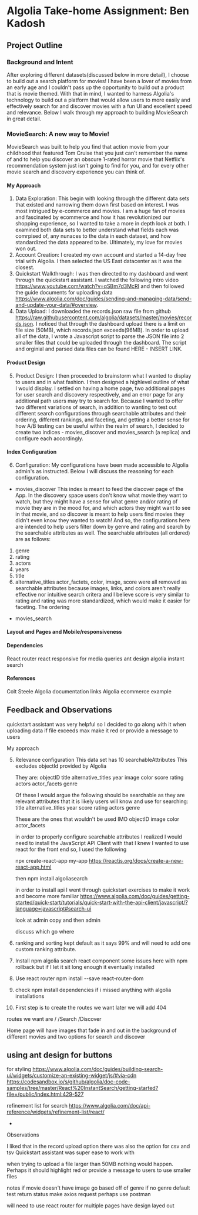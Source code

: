 # Algolia Take-home Assignment: Ben Kadosh

## Project Outline

### Background and Intent

After exploring different datasets(discussed below in more detail), I choose to build out a search platform for movies! I have been a lover of movies from an early age and I couldn't pass up the opportunity to build out a product that is movie themed. With that in mind, I wanted to harness Algolia's technology to build out a platform that would allow users to more easily and effectively search for and discover movies with a fun UI and excellent speed and relevance. Below I walk through my approach to building MovieSearch in great detail.

### MovieSearch: A new way to Movie!

MovieSearch was built to help you find that action movie from your childhood that featured Tom Cruise that you just can't remember the name of and to help you discover an obscure 1-rated horror movie that Netflix's recommendation system just isn't going to find for you, and for every other movie search and discovery experience you can think of.

#### My Approach

1. Data Exploration: This begin with looking through the different data sets that existed and narrowing them down first based on interest. I was most intrigued by e-commerce and movies. I am a huge fan of movies and fascinated by ecommerce and how it has revolutionized our shopping experience, so I wanted to take a more in depth look at both. I examined both data sets to better understand what fields each was comrpised of, any nunaces to the data in each dataset, and how standardized the data appeared to be. Ultimately, my love for movies won out.
2. Account Creation: I created my own account and started a 14-day free trial with Algolia. I then selected the US East datacenter as it was the closest.
3. Quickstart Walkthrough: I was then directed to my dashboard and went through the quickstart assistant. I watched the following intro video https://www.youtube.com/watch?v=qSBm7d3McRI and then followed the guide documents for uploading data https://www.algolia.com/doc/guides/sending-and-managing-data/send-and-update-your-data/#overview.
4. Data Upload: I downloaded the records.json raw file from github https://raw.githubusercontent.com/algolia/datasets/master/movies/records.json. I noticed that through the dashboard upload there is a limit on file size (50MB), which records.json exceeds(96MB). In order to upload all of the data, I wrote a Javascript script to parse the JSON file into 2 smaller files that could be uploaded through the dashboard. The script and orginial and parsed data files can be found HERE - INSERT LINK.

#### Product Design

5. Product Design: I then proceeded to brainstorm what I wanted to display to users and in what fashion. I then designed a highlevel outline of what I would display. I settled on having a home page, two additional pages for user search and discovery respectively, and an error page for any additional path users may try to search for. Because I wanted to offer two different variations of search, in addition to wanting to test out different search configurations through searchable attributes and their ordering, different rankings, and faceting, and getting a better sense for how A/B testing can be useful within the realm of search, I decided to create two indices - movies_discover and movies_search (a replica) and configure each accordingly.

#### Index Configuration

6. Configuration: My configurations have been made accessible to Algolia admin's as instructed. Below I will discuss the reasoning for each configuration.
  - movies_discover
This index is meant to feed the discover page of the App. In the discovery space users don't know what movie they want to watch, but they might have a sense for what genre and/or rating of movie they are in the mood for, and which actors they might want to see in that movie, and so discover is meant to help users find movies they didn't even know they wanted to watch! And so, the configurations here are intended to help users filter down by genre and rating and search by the searchable attributes as well. The searchable attributes (all ordered) are as follows:
1. genre
2. rating
3. actors
4. years
5. title
6. alternative_titles
actor_factets, color, image, score were all removed as searchable attributes because images, links, and colors aren't really effective nor intuitive search critera and I believe score is very similar to rating and rating was more standardized, which would make it easier for faceting. 
  The ordering 
  
  - movies_search

#### Layout and Pages and Mobile/responsiveness

#### Dependencies

React router
react responsive for media queries
ant design
algolia instant search

#### References

Colt Steele
Algolia documentation links
Algolia ecommerce example

## Feedback and Observations

quickstart assistant was very helpful so I decided to go along with it
when uploading data if file exceeds max make it red or provide a message to users

My approach

5. Relevance configuration
   This data set has 10 searchableAttributes
   This excludes objectId provided by Algolia

   They are:
   objectID
   title
   alternative_titles
   year
   image
   color
   score
   rating
   actors
   actor_facets
   genre

   Of these I would argue the following should be searchable as they are relevant attributes that it is likely users will know
   and use for searching:
   title
   alternative_titles
   year
   score
   rating
   actors
   genre

   These are the ones that wouldn't be used IMO
   objectID
   image
   color
   actor_facets

   in order to properly configure searchable attributes I realized I would need to install the JavaScript API Client
   with that I knew I wanted to use react for the front end so, I used the following

   npx create-react-app my-app
   https://reactjs.org/docs/create-a-new-react-app.html

   then
   npm install algoliasearch

   in order to install api I went through quickstart exercises to make it work and become more familiar
   https://www.algolia.com/doc/guides/getting-started/quick-start/tutorials/quick-start-with-the-api-client/javascript/?language=javascript#search-ui

   look at admin copy and then admin

   discuss which go where

6. ranking and sorting
   kept default as it says 99%
   and will need to add one custom ranking attribute.

7. Install npm algolia search react component
   some issues here with npm rollback but if I let it sit long enough it eventually installed
8. Use react router
   npm install --save react-router-dom

9. check npm install dependencies if i missed anything with algolia installations

10. First step is to create the routes we want
    later we will add 404

routes we want are
/
/Search
/Discover

Home page will have images that fade in and out in the background of different movies
and two options for search and discover

## using ant design for buttons

for styling
https://www.algolia.com/doc/guides/building-search-ui/widgets/customize-an-existing-widget/js/#via-cdn
https://codesandbox.io/s/github/algolia/doc-code-samples/tree/master/React%20InstantSearch/getting-started?file=/public/index.html:429-527

refinement list for search
https://www.algolia.com/doc/api-reference/widgets/refinement-list/react/

-

Observations

I liked that in the record upload option there was also the option for csv and tsv
Quickstart assistant was super ease to work with

when trying to upload a file larger than 50MB nothing would happen. Perhaps it should highlight red or provide a message to users to use smaller files

notes
if movie doesn't have image go based off of genre
if no genre default
test return status make axios request perhaps use postman

will need to use react router for multiple pages
have design layed out
